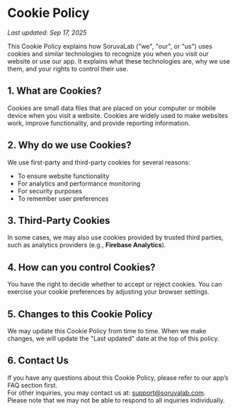 # Cookie Policy
_Last updated: Sep 17, 2025_

This Cookie Policy explains how SoruvaLab ("we", "our", or "us") uses cookies and similar technologies to recognize you when you visit our website or use our app. It explains what these technologies are, why we use them, and your rights to control their use.

## 1. What are Cookies?
Cookies are small data files that are placed on your computer or mobile device when you visit a website. Cookies are widely used to make websites work, improve functionality, and provide reporting information.

## 2. Why do we use Cookies?
We use first-party and third-party cookies for several reasons:

- To ensure website functionality
- For analytics and performance monitoring
- For security purposes
- To remember user preferences

## 3. Third-Party Cookies
In some cases, we may also use cookies provided by trusted third parties, such as analytics providers (e.g., **Firebase Analytics**).

## 4. How can you control Cookies?
You have the right to decide whether to accept or reject cookies. You can exercise your cookie preferences by adjusting your browser settings.

## 5. Changes to this Cookie Policy
We may update this Cookie Policy from time to time. When we make changes, we will update the "Last updated" date at the top of this policy.

## 6. Contact Us
If you have any questions about this Cookie Policy, please refer to our app’s FAQ section first.  
For other inquiries, you may contact us at: [support@soruvalab.com](mailto:support@soruvalab.com).  
Please note that we may not be able to respond to all inquiries individually.
